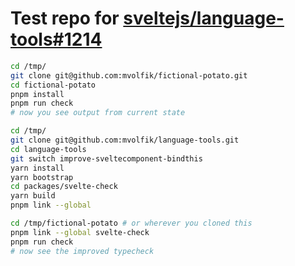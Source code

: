 # Test repo for [sveltejs/language-tools#1214](https://github.com/sveltejs/language-tools/pull/1214)

```sh
cd /tmp/
git clone git@github.com:mvolfik/fictional-potato.git
cd fictional-potato
pnpm install
pnpm run check
# now you see output from current state

cd /tmp/
git clone git@github.com:mvolfik/language-tools.git
cd language-tools
git switch improve-sveltecomponent-bindthis
yarn install
yarn bootstrap
cd packages/svelte-check
yarn build
pnpm link --global

cd /tmp/fictional-potato # or wherever you cloned this
pnpm link --global svelte-check
pnpm run check
# now see the improved typecheck
```